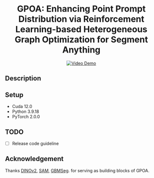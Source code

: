 <div align="center">

<h1> GPOA: Enhancing Point Prompt Distribution via Reinforcement Learning-based Heterogeneous Graph Optimization for Segment Anything </h1>

</div>



<div align="center">
  <a href="https://youtu.be/LKievqcEsJA">
    <img src="Display/Video.gif" alt="Video Demo">
  </a>
</div>


##  Description
## Setup 
- Cuda 12.0
- Python 3.9.18
- PyTorch 2.0.0

## TODO
- [ ] Release code guideline


## Acknowledgement
Thanks [DINOv2](https://github.com/facebookresearch/dinov2), [SAM](https://github.com/facebookresearch/segment-anything), [GBMSeg](https://github.com/SnowRain510/GBMSeg). for serving as building blocks of GPOA.
